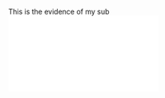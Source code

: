This is the evidence of my sub
![Siya Rasmeni's Curriculum Vitae](Siya%20Rasmeni%27s%20Curriculum%20Vitae%281%29.pdf)




